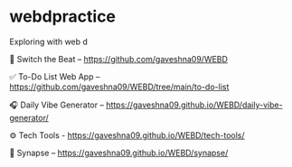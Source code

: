 # webdpractice
Exploring with web d

🎵 Switch the Beat – https://github.com/gaveshna09/WEBD  

✅ To-Do List Web App – https://github.com/gaveshna09/WEBD/tree/main/to-do-list 

🎧 Daily Vibe Generator – https://gaveshna09.github.io/WEBD/daily-vibe-generator/ 

⚙️ Tech Tools - https://gaveshna09.github.io/WEBD/tech-tools/

🧠 Synapse – https://gaveshna09.github.io/WEBD/synapse/


